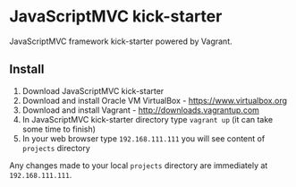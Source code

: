# JavaScriptMVC kick-starter

JavaScriptMVC framework kick-starter powered by Vagrant.

## Install

1. Download JavaScriptMVC kick-starter
1. Download and install Oracle VM VirtualBox - https://www.virtualbox.org
1. Download and install Vagrant - http://downloads.vagrantup.com
1. In JavaScriptMVC kick-starter directory type `vagrant up` (it can take some time to finish)
1. In your web browser type `192.168.111.111` you will see content of `projects` directory

Any changes made to your local `projects` directory are immediately at `192.168.111.111`.

